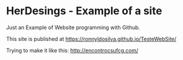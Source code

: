 # HerDesings - Example of a site



Just an Example of Website programming with Github.

This site is published at https://ronnyldosilva.github.io/TesteWebSite/

Trying to make it like this: http://encontrocsufcg.com/
